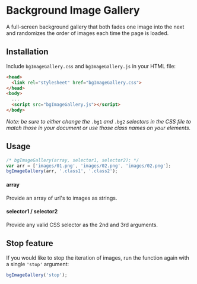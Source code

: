 # Background Image Gallery
A full-screen background gallery that both fades one image into the next and randomizes the order of images each time the page is loaded.

## Installation
Include `bgImageGallery.css` and `bgImageGallery.js` in your HTML file:

```html
<head>
  <link rel="stylesheet" href="bgImageGallery.css">
</head>
<body>
  ...
  <script src="bgImageGallery.js"></script>
</body>
```

*Note: be sure to either change the* `.bg1` *and* `.bg2` *selectors in the CSS file to match those in your document or use those class names on your elements.*

## Usage

```javascript
/* bgImageGallery(array, selector1, selector2); */
var arr = ['images/01.png', 'images/02.png', 'images/02.png'];
bgImageGallery(arr, '.class1', '.class2');
```

#### array
Provide an array of url's to images as strings.

#### selector1 / selector2
Provide any valid CSS selector as the 2nd and 3rd arguments.

## Stop feature
If you would like to stop the iteration of images, run the function again with a single `'stop'` argument:
```javascript
bgImageGallery('stop');
```